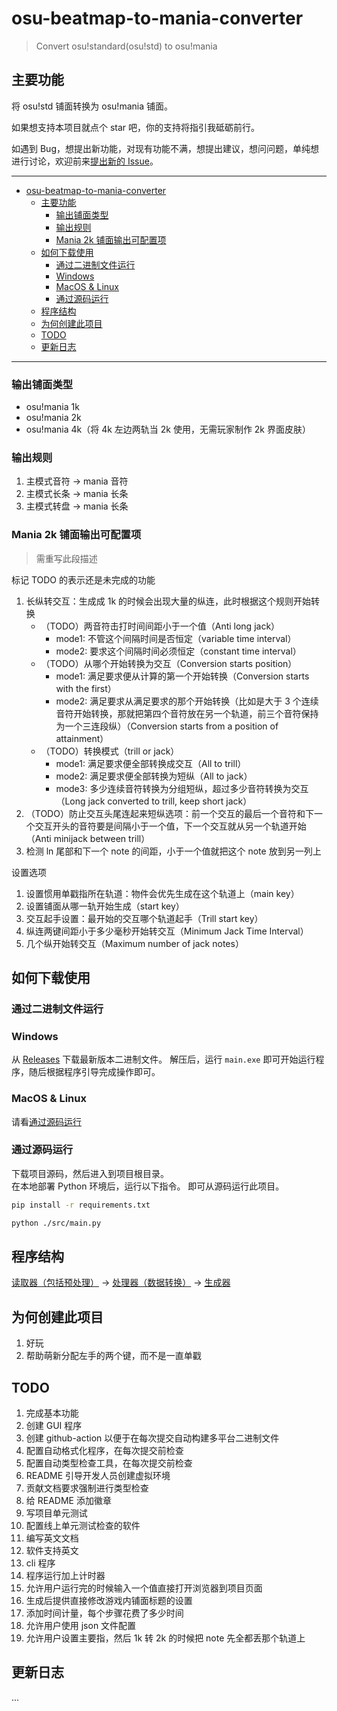 # osu-beatmap-to-mania-converter

> Convert osu!standard(osu!std) to osu!mania

## 主要功能

将 osu!std 铺面转换为 osu!mania 铺面。

如果想支持本项目就点个 star 吧，你的支持将指引我砥砺前行。

如遇到 Bug，想提出新功能，对现有功能不满，想提出建议，想问问题，单纯想进行讨论，欢迎前来[提出新的 Issue](https://github.com/HowieHz/osu-beatmap-to-mania-converter/issues/new/choose)。

---

- [osu-beatmap-to-mania-converter](#osu-beatmap-to-mania-converter)
  - [主要功能](#主要功能)
    - [输出铺面类型](#输出铺面类型)
    - [输出规则](#输出规则)
    - [Mania 2k 铺面输出可配置项](#mania-2k-铺面输出可配置项)
  - [如何下载使用](#如何下载使用)
    - [通过二进制文件运行](#通过二进制文件运行)
    - [Windows](#windows)
    - [MacOS \& Linux](#macos--linux)
    - [通过源码运行](#通过源码运行)
  - [程序结构](#程序结构)
  - [为何创建此项目](#为何创建此项目)
  - [TODO](#todo)
  - [更新日志](#更新日志)

---

### 输出铺面类型

- osu!mania 1k
- osu!mania 2k
- osu!mania 4k（将 4k 左边两轨当 2k 使用，无需玩家制作 2k 界面皮肤）

### 输出规则

1. 主模式音符 -> mania 音符
2. 主模式长条 -> mania 长条
3. 主模式转盘 -> mania 长条

### Mania 2k 铺面输出可配置项

> 需重写此段描述

标记 TODO 的表示还是未完成的功能

1. 长纵转交互：生成成 1k 的时候会出现大量的纵连，此时根据这个规则开始转换
   - （TODO）两音符击打时间间距小于一个值（Anti long jack）
     - mode1: 不管这个间隔时间是否恒定（variable time interval）
     - mode2: 要求这个间隔时间必须恒定（constant time interval）
   - （TODO）从哪个开始转换为交互（Conversion starts position）
     - mode1: 满足要求便从计算的第一个开始转换（Conversion starts with the first）
     - mode2: 满足要求从满足要求的那个开始转换（比如是大于 3 个连续音符开始转换，那就把第四个音符放在另一个轨道，前三个音符保持为一个三连段纵）（Conversion starts from a position of attainment）
   - （TODO）转换模式（trill or jack）
     - mode1: 满足要求便全部转换成交互（All to trill）
     - mode2: 满足要求便全部转换为短纵（All to jack）
     - mode3: 多少连续音符转换为分组短纵，超过多少音符转换为交互（Long jack converted to trill, keep short jack）
2. （TODO）防止交互头尾连起来短纵选项：前一个交互的最后一个音符和下一个交互开头的音符要是间隔小于一个值，下一个交互就从另一个轨道开始（Anti minijack between trill）
3. 检测 ln 尾部和下一个 note 的间距，小于一个值就把这个 note 放到另一列上

设置选项

1. 设置惯用单戳指所在轨道：物件会优先生成在这个轨道上（main key）
2. 设置铺面从哪一轨开始生成（start key）
3. 交互起手设置：最开始的交互哪个轨道起手（Trill start key）
4. 纵连两键间距小于多少毫秒开始转交互（Minimum Jack Time Interval）
5. 几个纵开始转交互（Maximum number of jack notes）

## 如何下载使用

### 通过二进制文件运行

### Windows

从 [Releases](https://github.com/HowieHz/osu-beatmap-to-mania-converter/releases) 下载最新版本二进制文件。
解压后，运行 `main.exe` 即可开始运行程序，随后根据程序引导完成操作即可。

### MacOS & Linux

请看[通过源码运行](#通过源码运行)

### 通过源码运行

下载项目源码，然后进入到项目根目录。  
在本地部署 Python 环境后，运行以下指令。
即可从源码运行此项目。

```bash
pip install -r requirements.txt
```

```bash
python ./src/main.py
```

## 程序结构

[读取器（包括预处理）](./src/lib/reader/) -> [处理器（数据转换）](./src/lib/processor/) -> [生成器](./src/lib/exporter/)

## 为何创建此项目

1. 好玩
2. 帮助萌新分配左手的两个键，而不是一直单戳

## TODO

1. 完成基本功能
2. 创建 GUI 程序
3. 创建 github-action 以便于在每次提交自动构建多平台二进制文件
4. 配置自动格式化程序，在每次提交前检查
5. 配置自动类型检查工具，在每次提交前检查
6. README 引导开发人员创建虚拟环境
7. 贡献文档要求强制进行类型检查
8. 给 README 添加徽章
9. 写项目单元测试
10. 配置线上单元测试检查的软件
11. 编写英文文档
12. 软件支持英文
13. cli 程序
14. 程序运行加上计时器
15. 允许用户运行完的时候输入一个值直接打开浏览器到项目页面
16. 生成后提供直接修改游戏内铺面标题的设置
17. 添加时间计量，每个步骤花费了多少时间
18. 允许用户使用 json 文件配置
19. 允许用户设置主要指，然后 1k 转 2k 的时候把 note 先全都丢那个轨道上

## 更新日志

...
